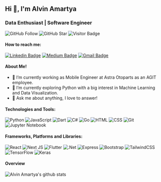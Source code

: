 <h2> Hi 👋, I'm Alvin Amartya </h2>
<h3>Data Enthusiast | Software Engineer</h3>

![GitHub Follow](https://img.shields.io/github/followers/alvinamartya.svg?style=social&label=Follow)
![GitHub Star](https://img.shields.io/github/stars/alvinamartya?affiliations=OWNER%2CCOLLABORATOR&style=social&label=Star)
![Visitor Badge](https://visitor-badge.laobi.icu/badge?page_id=alvinamartya.alvinamartya)

#### How to reach me:

[![Linkedin Badge](https://img.shields.io/badge/-alvinamartya-blue?style=flat-square&logo=Linkedin&logoColor=white&link=https://www.linkedin.com/in/alvinamartya/)](https://www.linkedin.com/in/alvinamartya/) [![Medium Badge](https://img.shields.io/badge/-@alvinamartya-03a57a?style=flat-square&labelColor=000000&logo=Medium&link=https://medium.com/@alvinamartya)](https://medium.com/@alvinamartya)
[![Gmail Badge](https://img.shields.io/badge/-alvinamartya1@gmail.com-c14438?style=flat-square&logo=Gmail&logoColor=white&link=mailto:alvinamartya1@gmail.com)](mailto:alvinamartya1@gmail.com)

#### About Me!

- 💼 I’m currently working as Mobile Engineer at Astra Otoparts as an AGIT employee.
- 🌱 I’m currently exploring Python with a big interest in Machine Learning and Data Visualization. 
- 💬 Ask me about anything, I love to answer!

#### Technologies and Tools:

![Python](https://img.shields.io/badge/-Python-333333?style=flat&logo=python)
![JavaScript](https://img.shields.io/badge/-JavaScript-333333?style=flat&logo=javascript)
![Dart](https://img.shields.io/badge/dart-333333?style=flat&logo=dart)
![C#](https://img.shields.io/badge/c%23-333333?style=flat&logo=csharp)
![Go](https://img.shields.io/badge/-Go-333333?style=flat&logo=go)
![HTML](https://img.shields.io/badge/-HTML-333333?style=flat&logo=html5)
![CSS](https://img.shields.io/badge/-CSS-333333?style=flat&logo=css3)
![Git](https://img.shields.io/badge/-Git-333333?style=flat&logo=git)
![Jupyter Notebook](https://img.shields.io/badge/-Jupyter%20Notebook-333333?style=flat&logo=jupyter)


#### Frameworks, Platforms and Libraries:

![React](https://img.shields.io/badge/-React-333333?style=flat&logo=react)
![Next JS](https://img.shields.io/badge/Next-333333?style=flat&logo=next.js)
![Flutter](https://img.shields.io/badge/Flutter-333333?style=flat&logo=Flutter)
![.Net](https://img.shields.io/badge/.NET-333333?style=flat&logo=.net)
![Express](https://img.shields.io/badge/-Express-333333?style=flat&logo=express)
![Bootstrap](https://img.shields.io/badge/-Bootstrap-333333?style=flat&logo=bootstrap)
![TailwindCSS](https://img.shields.io/badge/tailwindcss-333333?style=flat&logo=tailwind-css)
![TensorFlow](https://img.shields.io/badge/-TensorFlow-333333?style=flat&logo=tensorflow)
![Keras](https://img.shields.io/badge/-Keras-333333?style=flat&logo=keras)


#### Overview
![Alvin Amartya's github stats](https://github-readme-stats.vercel.app/api?username=alvinamartya&show_icons=true)
